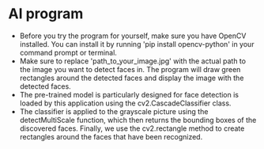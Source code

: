 # AI program
- Before you try the program for yourself, make sure you have OpenCV installed. You can install it by running 'pip install opencv-python' in your command prompt or terminal.
- Make sure to replace 'path_to_your_image.jpg' with the actual path to the image you want to detect faces in. The program will draw green rectangles around the detected faces and display the image with the detected faces.
- The pre-trained model is particularly designed for face detection is loaded by this application using the cv2.CascadeClassifier class. 
- The classifier is applied to the grayscale picture using the detectMultiScale function, which then returns the bounding boxes of the discovered faces. Finally, we use the cv2.rectangle method to create rectangles around the faces that have been recognized.
